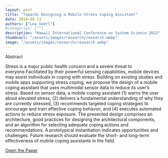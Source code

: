 ```yaml
---
layout: post
title: "Towards Designing a Mobile Stress Coping Assistant"
date: 2018-09-13
authors: ["Lea Goerl"]
#categories: [""]
description: "Hawaii International Conference on System Science 2022"
thumbnail: "/assets/images/research/research.webp"
image: "/assets/images/research/research.webp"
---
```


Abstract

Stress is a major public health concern and a severe threat to everyone.Facilitated by their powerful sensing capabilities, mobile devices may assist individuals in coping with stress. Building on existing studies and mobile apps supporting stress coping, we propose the design of a mobile coping assistant that uses multimodal sensor data to reduce its user’s stress. Based on sensor data, a mobile coping assistant (1) warns the user about elevated stress, (2) delivers a fundamental understanding of why they are currently stressed, (3) recommends targeted coping strategies to encourage and train effective coping behavior, and (4) executes automated actions to reduce stress exposure. The presented design comprises an architecture, good practices for designing the architectural components, and an algorithm for selecting adequate coping actions and recommendations. A prototypical instantiation indicates opportunities and challenges. Future research should evaluate the short- and long-term effectiveness of mobile coping assistants in the field.

[Open the Paper](/assets/files/TowardsDesigningaMobileStressCopingAssistant.pdf)

